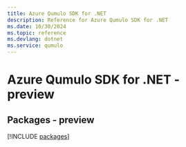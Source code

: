 ```yaml
---
title: Azure Qumulo SDK for .NET
description: Reference for Azure Qumulo SDK for .NET
ms.date: 10/30/2024
ms.topic: reference
ms.devlang: dotnet
ms.service: qumulo
---
```

# Azure Qumulo SDK for .NET - preview
## Packages - preview
[!INCLUDE [packages](qumulo-index.md)]